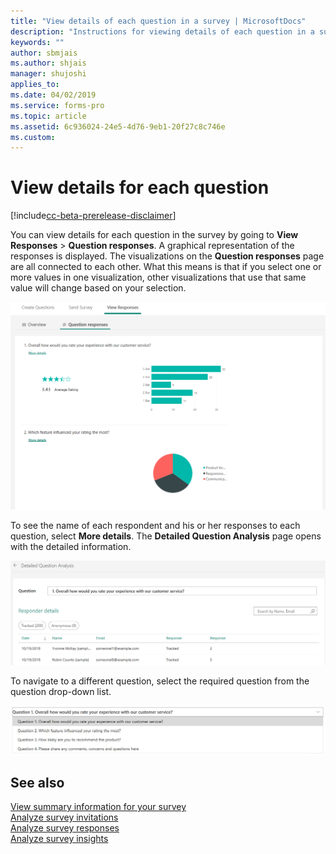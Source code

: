 ```yaml
---
title: "View details of each question in a survey | MicrosoftDocs"
description: "Instructions for viewing details of each question in a survey"
keywords: ""
author: sbmjais
ms.author: shjais
manager: shujoshi
applies_to: 
ms.date: 04/02/2019
ms.service: forms-pro
ms.topic: article
ms.assetid: 6c936024-24e5-4d76-9eb1-20f27c8c746e
ms.custom: 
---
```


# View details for each question

[!include[cc-beta-prerelease-disclaimer](includes/cc-beta-prerelease-disclaimer.md)]

You can view details for each question in the survey by going to **View Responses** &gt; **Question responses**. A graphical representation of the responses is displayed. The visualizations on the **Question responses** page are all connected to each other. What this means is that if you select one or more values in one visualization, other visualizations that use that same value will change based on your selection.

![Question responses summary](media/ques-responses.png "Question responses summary")

To see the name of each respondent and his or her responses to each question, select **More details**. The **Detailed Question Analysis** page opens with the detailed information.

![Detailed Question Analysis page](media/detail-ques-analysis.png "Detailed Question Analysis page")

To navigate to a different question, select the required question from the question drop-down list.

![Navigate to a different question](media/navigate-ques.png "Navigate to a different question")

## See also

[View summary information for your survey](view-summary-information.md)<br>
[Analyze survey invitations](analyze-survey-invitations.md)<br>
[Analyze survey responses](analyze-survey-responses.md)<br>
[Analyze survey insights](analyze-survey-insights.md)